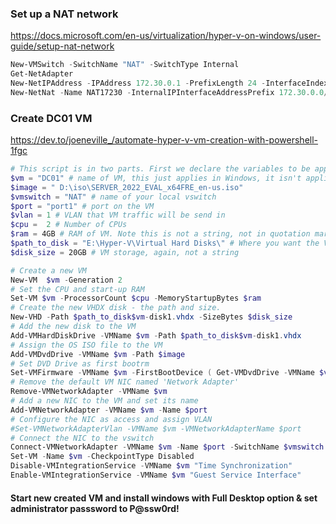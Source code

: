 
### Set up a NAT network 
https://docs.microsoft.com/en-us/virtualization/hyper-v-on-windows/user-guide/setup-nat-network
```powershell
New-VMSwitch -SwitchName "NAT" -SwitchType Internal
Get-NetAdapter
New-NetIPAddress -IPAddress 172.30.0.1 -PrefixLength 24 -InterfaceIndex 24 
New-NetNat -Name NAT17230 -InternalIPInterfaceAddressPrefix 172.30.0.0/24
```
### Create DC01 VM 
https://dev.to/joeneville_/automate-hyper-v-vm-creation-with-powershell-1fgc
```powershell
# This script is in two parts. First we declare the variables to be applied.
$vm = "DC01" # name of VM, this just applies in Windows, it isn't applied to the OS guest itself.
$image = " D:\iso\SERVER_2022_EVAL_x64FRE_en-us.iso"
$vmswitch = "NAT" # name of your local vswitch
$port = "port1" # port on the VM
$vlan = 1 # VLAN that VM traffic will be send in
$cpu =  2 # Number of CPUs
$ram = 4GB # RAM of VM. Note this is not a string, not in quotation marks
$path_to_disk = "E:\Hyper-V\Virtual Hard Disks\" # Where you want the VM's virtual disk to reside
$disk_size = 20GB # VM storage, again, not a string

# Create a new VM
New-VM  $vm -Generation 2
# Set the CPU and start-up RAM
Set-VM $vm -ProcessorCount $cpu -MemoryStartupBytes $ram 
# Create the new VHDX disk - the path and size.
New-VHD -Path $path_to_disk$vm-disk1.vhdx -SizeBytes $disk_size
# Add the new disk to the VM
Add-VMHardDiskDrive -VMName $vm -Path $path_to_disk$vm-disk1.vhdx
# Assign the OS ISO file to the VM
Add-VMDvdDrive -VMName $vm -Path $image
# Set DVD Drive as first bootrm
Set-VMFirmware -VMName $vm -FirstBootDevice ( Get-VMDvdDrive -VMName $vm)
# Remove the default VM NIC named 'Network Adapter'
Remove-VMNetworkAdapter -VMName $vm 
# Add a new NIC to the VM and set its name
Add-VMNetworkAdapter -VMName $vm -Name $port
# Configure the NIC as access and assign VLAN
#Set-VMNetworkAdapterVlan -VMName $vm -VMNetworkAdapterName $port
# Connect the NIC to the vswitch
Connect-VMNetworkAdapter -VMName $vm -Name $port -SwitchName $vmswitch
Set-VM -Name $vm -CheckpointType Disabled
Disable-VMIntegrationService -VMName $vm "Time Synchronization"
Enable-VMIntegrationService -VMName $vm "Guest Service Interface"
```
#### Start new created VM and install windows with Full Desktop option & set administrator passsword to P@ssw0rd!

